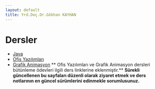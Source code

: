 ```yaml
---
layout: default
title: Yrd.Doç.Dr.Gökhan KAYHAN
---
```


#   Dersler

*   [Java](/java)
*   [Ofis Yazılımları](/bmyo)
*   [Grafik Animasyon](/bmyo)
** Ofis Yazılımları ve Grafik Animasyon dersleri bütünleme ödevleri ilgili ders linklerine eklenmiştir.**
**Sürekli güncellenen bu sayfaları düzenli olarak ziyaret etmek ve ders
notlarının en güncel sürümlerini edinmekle sorumlusunuz.**


